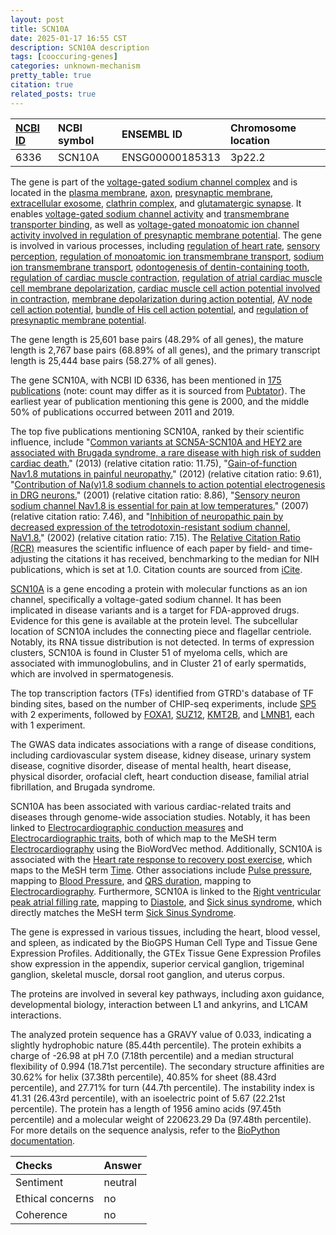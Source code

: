 ```yaml
---
layout: post
title: SCN10A
date: 2025-01-17 16:55 CST
description: SCN10A description
tags: [cooccuring-genes]
categories: unknown-mechanism
pretty_table: true
citation: true
related_posts: true
---
```




| [NCBI ID](https://www.ncbi.nlm.nih.gov/gene/6336) | NCBI symbol | ENSEMBL ID | Chromosome location |
| :-------- | :------- | :-------- | :------- |
| 6336  | SCN10A | ENSG00000185313 | 3p22.2 |



The gene is part of the [voltage-gated sodium channel complex](https://amigo.geneontology.org/amigo/term/GO:0001518) and is located in the [plasma membrane](https://amigo.geneontology.org/amigo/term/GO:0005886), [axon](https://amigo.geneontology.org/amigo/term/GO:0030424), [presynaptic membrane](https://amigo.geneontology.org/amigo/term/GO:0042734), [extracellular exosome](https://amigo.geneontology.org/amigo/term/GO:0070062), [clathrin complex](https://amigo.geneontology.org/amigo/term/GO:0071439), and [glutamatergic synapse](https://amigo.geneontology.org/amigo/term/GO:0098978). It enables [voltage-gated sodium channel activity](https://amigo.geneontology.org/amigo/term/GO:0005248) and [transmembrane transporter binding](https://amigo.geneontology.org/amigo/term/GO:0044325), as well as [voltage-gated monoatomic ion channel activity involved in regulation of presynaptic membrane potential](https://amigo.geneontology.org/amigo/term/GO:0099508). The gene is involved in various processes, including [regulation of heart rate](https://amigo.geneontology.org/amigo/term/GO:0002027), [sensory perception](https://amigo.geneontology.org/amigo/term/GO:0007600), [regulation of monoatomic ion transmembrane transport](https://amigo.geneontology.org/amigo/term/GO:0034765), [sodium ion transmembrane transport](https://amigo.geneontology.org/amigo/term/GO:0035725), [odontogenesis of dentin-containing tooth](https://amigo.geneontology.org/amigo/term/GO:0042475), [regulation of cardiac muscle contraction](https://amigo.geneontology.org/amigo/term/GO:0055117), [regulation of atrial cardiac muscle cell membrane depolarization](https://amigo.geneontology.org/amigo/term/GO:0060371), [cardiac muscle cell action potential involved in contraction](https://amigo.geneontology.org/amigo/term/GO:0086002), [membrane depolarization during action potential](https://amigo.geneontology.org/amigo/term/GO:0086010), [AV node cell action potential](https://amigo.geneontology.org/amigo/term/GO:0086016), [bundle of His cell action potential](https://amigo.geneontology.org/amigo/term/GO:0086043), and [regulation of presynaptic membrane potential](https://amigo.geneontology.org/amigo/term/GO:0099505).


The gene length is 25,601 base pairs (48.29% of all genes), the mature length is 2,767 base pairs (68.89% of all genes), and the primary transcript length is 25,444 base pairs (58.27% of all genes).


The gene SCN10A, with NCBI ID 6336, has been mentioned in [175 publications](https://pubmed.ncbi.nlm.nih.gov/?term=%22SCN10A%22) (note: count may differ as it is sourced from [Pubtator](https://academic.oup.com/nar/article/47/W1/W587/5494727)). The earliest year of publication mentioning this gene is 2000, and the middle 50% of publications occurred between 2011 and 2019.


The top five publications mentioning SCN10A, ranked by their scientific influence, include "[Common variants at SCN5A-SCN10A and HEY2 are associated with Brugada syndrome, a rare disease with high risk of sudden cardiac death.](https://pubmed.ncbi.nlm.nih.gov/23872634)" (2013) (relative citation ratio: 11.75), "[Gain-of-function Nav1.8 mutations in painful neuropathy.](https://pubmed.ncbi.nlm.nih.gov/23115331)" (2012) (relative citation ratio: 9.61), "[Contribution of Na(v)1.8 sodium channels to action potential electrogenesis in DRG neurons.](https://pubmed.ncbi.nlm.nih.gov/11495938)" (2001) (relative citation ratio: 8.86), "[Sensory neuron sodium channel Nav1.8 is essential for pain at low temperatures.](https://pubmed.ncbi.nlm.nih.gov/17568746)" (2007) (relative citation ratio: 7.46), and "[Inhibition of neuropathic pain by decreased expression of the tetrodotoxin-resistant sodium channel, NaV1.8.](https://pubmed.ncbi.nlm.nih.gov/11790477)" (2002) (relative citation ratio: 7.15). The [Relative Citation Ratio (RCR)](https://journals.plos.org/plosbiology/article?id=10.1371/journal.pbio.1002541) measures the scientific influence of each paper by field- and time-adjusting the citations it has received, benchmarking to the median for NIH publications, which is set at 1.0. Citation counts are sourced from [iCite](https://icite.od.nih.gov).


[SCN10A](https://www.proteinatlas.org/ENSG00000185313-SCN10A) is a gene encoding a protein with molecular functions as an ion channel, specifically a voltage-gated sodium channel. It has been implicated in disease variants and is a target for FDA-approved drugs. Evidence for this gene is available at the protein level. The subcellular location of SCN10A includes the connecting piece and flagellar centriole. Notably, its RNA tissue distribution is not detected. In terms of expression clusters, SCN10A is found in Cluster 51 of myeloma cells, which are associated with immunoglobulins, and in Cluster 21 of early spermatids, which are involved in spermatogenesis.


The top transcription factors (TFs) identified from GTRD's database of TF binding sites, based on the number of CHIP-seq experiments, include [SP5](https://www.ncbi.nlm.nih.gov/gene/389058) with 2 experiments, followed by [FOXA1](https://www.ncbi.nlm.nih.gov/gene/3169), [SUZ12](https://www.ncbi.nlm.nih.gov/gene/23512), [KMT2B](https://www.ncbi.nlm.nih.gov/gene/9757), and [LMNB1](https://www.ncbi.nlm.nih.gov/gene/4001), each with 1 experiment.



The GWAS data indicates associations with a range of disease conditions, including cardiovascular system disease, kidney disease, urinary system disease, cognitive disorder, disease of mental health, heart disease, physical disorder, orofacial cleft, heart conduction disease, familial atrial fibrillation, and Brugada syndrome.


SCN10A has been associated with various cardiac-related traits and diseases through genome-wide association studies. Notably, it has been linked to [Electrocardiographic conduction measures](https://pubmed.ncbi.nlm.nih.gov/23463857) and [Electrocardiographic traits](https://pubmed.ncbi.nlm.nih.gov/20062061), both of which map to the MeSH term [Electrocardiography](https://meshb.nlm.nih.gov/record/ui?ui=D004562) using the BioWordVec method. Additionally, SCN10A is associated with the [Heart rate response to recovery post exercise](https://pubmed.ncbi.nlm.nih.gov/29769521), which maps to the MeSH term [Time](https://meshb.nlm.nih.gov/record/ui?ui=D013995). Other associations include [Pulse pressure](https://pubmed.ncbi.nlm.nih.gov/33230300), mapping to [Blood Pressure](https://meshb.nlm.nih.gov/record/ui?ui=D001794), and [QRS duration](https://pubmed.ncbi.nlm.nih.gov/27659466), mapping to [Electrocardiography](https://meshb.nlm.nih.gov/record/ui?ui=D004562). Furthermore, SCN10A is linked to the [Right ventricular peak atrial filling rate](https://pubmed.ncbi.nlm.nih.gov/37126556), mapping to [Diastole](https://meshb.nlm.nih.gov/record/ui?ui=D003971), and [Sick sinus syndrome](https://pubmed.ncbi.nlm.nih.gov/33580673), which directly matches the MeSH term [Sick Sinus Syndrome](https://meshb.nlm.nih.gov/record/ui?ui=D012804).


The gene is expressed in various tissues, including the heart, blood vessel, and spleen, as indicated by the BioGPS Human Cell Type and Tissue Gene Expression Profiles. Additionally, the GTEx Tissue Gene Expression Profiles show expression in the appendix, superior cervical ganglion, trigeminal ganglion, skeletal muscle, dorsal root ganglion, and uterus corpus.


The proteins are involved in several key pathways, including axon guidance, developmental biology, interaction between L1 and ankyrins, and L1CAM interactions.



The analyzed protein sequence has a GRAVY value of 0.033, indicating a slightly hydrophobic nature (85.44th percentile). The protein exhibits a charge of -26.98 at pH 7.0 (7.18th percentile) and a median structural flexibility of 0.994 (18.71st percentile). The secondary structure affinities are 30.62% for helix (37.38th percentile), 40.85% for sheet (88.43rd percentile), and 27.71% for turn (44.7th percentile). The instability index is 41.31 (26.43rd percentile), with an isoelectric point of 5.67 (22.21st percentile). The protein has a length of 1956 amino acids (97.45th percentile) and a molecular weight of 220623.29 Da (97.48th percentile). For more details on the sequence analysis, refer to the [BioPython documentation](https://biopython.org/docs/1.75/api/Bio.SeqUtils.ProtParam.html).





| Checks    | Answer |
| :-------- | :------- |
| Sentiment  | neutral   |
| Ethical concerns | no     |
| Coherence    | no    |